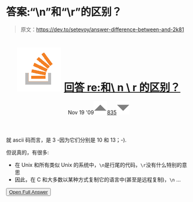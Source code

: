 # 答案:“\n”和“\r”的区别？

> 原文：<https://dev.to/setevoy/answer-difference-between-and-2k81>

<header>

# ![](img/01c67cd39e9a8e551fcb75e1091225e9.png) [ 回答 re:和\ n \ r 的区别？](https://stackoverflow.com/questions/1761051/difference-between-n-and-r/1761086#1761086)

Nov 19 '09[![](img/e3f0373ec76330150a340eacd410b600.png)835![](img/f7bb704c8c93dfae05d2b57012ed2754.png)](https://stackoverflow.com/questions/1761051/difference-between-n-and-r/1761086#1761086) </header>

就 ascii 码而言，是 3 -因为它们分别是 10 和 13；-).

但说真的，有很多:

*   在 Unix 和所有类似 Unix 的系统中，`\n`是行尾的代码，`\r`没有什么特别的意思
*   因此，在 C 和大多数以某种方式复制它的语言中(甚至是远程复制)，`\n` …

<button class="ltag__stackexchange--btn" type="button">[Open Full Answer](https://stackoverflow.com/questions/1761051/difference-between-n-and-r/1761086#1761086)</button>